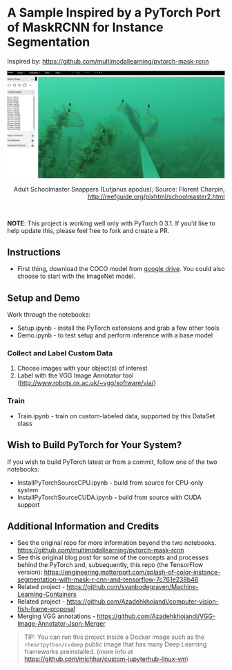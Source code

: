 # A Sample Inspired by a PyTorch Port of MaskRCNN for Instance Segmentation

Inspired by:  https://github.com/multimodallearning/pytorch-mask-rcnn

![VGG annotated fish pic](images/vgg_annotated_fish.jpg)
<br><p align="right">Adult Schoolmaster Snappers (Lutjanus apodus); Source: Florent Charpin, http://reefguide.org/pixhtml/schoolmaster2.html</p><br>

**NOTE**:  This project is working well only with PyTorch 0.3.1.  If you'd like to help update this, please feel free to fork and create a PR.

## Instructions

* First thing, download the COCO model from [google drive](https://drive.google.com/drive/folders/1LXUgC2IZUYNEoXr05tdqyKFZY0pZyPDc).  You could also choose to start with the ImageNet model.

## Setup and Demo

Work through the notebooks:

* Setup.ipynb - install the PyTorch extensions and grab a few other tools
* Demo.ipynb - to test setup and perform inference with a base model

### Collect and Label Custom Data

1. Choose images with your object(s) of interest
2. Label with the VGG Image Annotator tool (http://www.robots.ox.ac.uk/~vgg/software/via/)

### Train

* Train.ipynb - train on custom-labeled data, supported by this DataSet class

## Wish to Build PyTorch for Your System?

If you wish to build PyTorch latest or from a commit, follow one of the two notebooks:

* InstallPyTorchSourceCPU.ipynb - build from source for CPU-only system
* InstallPyTorchSourceCUDA.ipynb - build from source with CUDA support


## Additional Information and Credits

* See the original repo for more information beyond the two notebooks.  https://github.com/multimodallearning/pytorch-mask-rcnn
* See this original blog post for some of the concepts and processes behind the PyTorch and, subsequently, this repo (the TensorFlow version): https://engineering.matterport.com/splash-of-color-instance-segmentation-with-mask-r-cnn-and-tensorflow-7c761e238b46
* Related project - https://github.com/svanbodegraven/Machine-Learning-Containers
* Related project - https://github.com/Azadehkhojandi/computer-vision-fish-frame-proposal
* Merging VGG annotations - https://github.com/Azadehkhojandi/VGG-Image-Annotator-Json-Merger

> TIP:  You can run this project inside a Docker image such as the `rheartpython/cvdeep` public image that has many Deep Learning frameworks preinstalled.  (more info at https://github.com/michhar/custom-jupyterhub-linux-vm)
